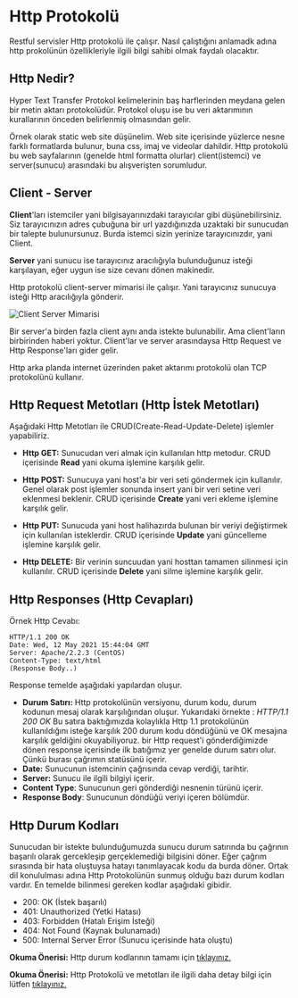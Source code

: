 # Http Protokolü

Restful servisler Http protokolü ile çalışır. Nasıl çalıştığını anlamadk adına http prokolünün özellikleriyle ilgili bilgi sahibi olmak faydalı olacaktır.

## Http Nedir?

Hyper Text Transfer Protokol kelimelerinin baş harflerinden meydana gelen bir metin aktarı protokolüdür. Protokol oluşu ise bu veri aktarımının kurallarının önceden belirlenmiş olmasından gelir.

Örnek olarak static web site düşünelim. Web site içerisinde yüzlerce nesne farklı formatlarda bulunur, buna css, imaj ve videolar dahildir. Http protokolü bu web sayfalarının (genelde html formatta olurlar) client(istemci) ve server(sunucu) arasındaki bu alışverişten sorumludur.

## Client - Server

**Client**'ları istemciler yani bilgisayarınızdaki tarayıcılar gibi düşünebilirsiniz. Siz tarayıcınızın adres çubuğuna bir url yazdığınızda uzaktaki bir sunucudan bir talepte bulunursunuz. Burda istemci sizin yerinize tarayıcınızdır, yani Client.

**Server** yani sunucu ise tarayıcınız aracılığıyla bulunduğunuz isteği karşılayan, eğer uygun ise size cevanı dönen makinedir.

Http protokolü client-server mimarisi ile çalışır. Yani tarayıcınız sunucuya isteği Http aracılığıyla gönderir.

![Client Server Mimarisi](https://www.w3schools.in/wp-content/uploads/2019/01/client-server.jpg)

Bir server'a birden fazla client aynı anda istekte bulunabilir. Ama client'ların birbirinden haberi yoktur. Client'lar ve server arasındaysa Http Request ve Http Response'ları gider gelir.

Http arka planda internet üzerinden paket aktarımı protokolü olan TCP protokolünü kullanır.

## Http Request Metotları (Http İstek Metotları)

Aşağıdaki Http Metotları ile CRUD(Create-Read-Update-Delete) işlemler yapabiliriz.

- **Http GET:** Sunucudan veri almak için kullanılan http metodur. CRUD içerisinde **Read** yani okuma işlemine karşılık gelir.

- **Http POST:** Sunucuya yani host'a bir veri seti göndermek için kullanılır. Genel olarak post işlemler sonunda insert yani bir veri setine veri eklenmesi beklenir. CRUD içerisinde **Create** yani veri ekleme işlemine karşılık gelir.

- **Http PUT:** Sunucuda yani host halihazırda bulunan bir veriyi değiştirmek için kullanılan isteklerdir. CRUD içerisinde **Update** yani güncelleme işlemine karşılık gelir.

- **Http DELETE:** Bir verinin suncuudan yani hosttan tamamen silinmesi için kullanılır. CRUD içerisinde **Delete** yani silme işlemine karşılık gelir.

## Http Responses (Http Cevapları)

Örnek Http Cevabı:

    HTTP/1.1 200 OK
    Date: Wed, 12 May 2021 15:44:04 GMT
    Server: Apache/2.2.3 (CentOS)
    Content-Type: text/html
    (Response Body..)

Response temelde aşağıdaki yapılardan oluşur.

- **Durum Satırı:** Http protokolünün versiyonu, durum kodu, durum kodunun mesaj olarak karşılığından oluşur. Yukarıdaki örnekte : _HTTP/1.1 200 OK_
  Bu satıra baktığımızda kolaylıkla Http 1.1 protokolünün kullanıldığını isteğe karşılık 200 durum kodu döndüğünü ve OK mesajına karşılık geldiğini okuyabiliyoruz. bir Http request'i gönderdiğimizde dönen response içerisinde ilk batığımız yer genelde durum satırı olur. Çünkü burası çağrımın statüsünü içerir.
- **Date:** Sunucunun istemcinin çağrısında cevap verdiği, tarihtir.
- **Server:** Sunucu ile ilgili bilgiyi içerir.
- **Content Type**: Sunucunun geri gönderdiği nesnenin türünü içerir.
- **Response Body**: Sunucunun döndüğü veriyi içeren bölümdür.

## Http Durum Kodları

Sunucudan bir istekte bulunduğumuzda sunucu durum satırında bu çağrının başarılı olarak gercekleşip gerçeklemediği bilgisini döner. Eğer çağrım sırasında bir hata oluştuysa hatayı tanımlayacak kodu da burda döner.
Ortak dil konululması adına Http Protokolünün sunmuş olduğu bazı durum kodları vardır.
En temelde bilinmesi gereken kodlar aşağıdaki gibidir.

- 200: OK (İstek başarılı)
- 401: Unauthorized (Yetki Hatası)
- 403: Forbidden (Hatalı Erişim İsteği)
- 404: Not Found (Kaynak bulunamadı)
- 500: Internal Server Error (Sunucu içerisinde hata oluştu)

**Okuma Önerisi:** Http durum kodlarının tamamı için [tıklayınız.](https://developer.mozilla.org/en-US/docs/Web/HTTP/Status)

**Okuma Önerisi:** Http Protokolü ve metotları ile ilgili daha detay bilgi için lütfen [tıklayınız.](https://developer.mozilla.org/en-US/docs/Web/HTTP)

